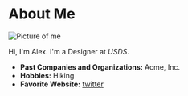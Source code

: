 # About Me

![Picture of me](https://avatars1.githubusercontent.com/u/49763671?s=400&u=bc2748788b4ba724ff97e33b1beb76a963de30b9&v=4)

Hi, I'm Alex. I'm a Designer at *USDS*.

- **Past Companies and Organizations:** Acme, Inc.
- **Hobbies:** Hiking
- **Favorite Website:** [twitter](https://www.twitter.com)
